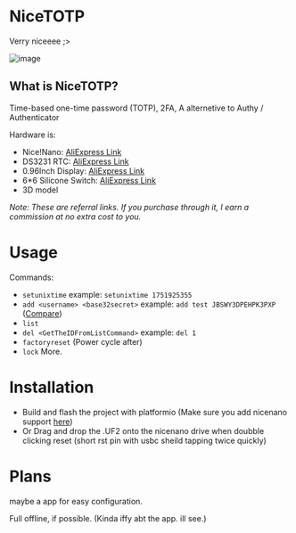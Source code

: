 # NiceTOTP

Verry niceeee ;>

![image](https://github.com/user-attachments/assets/9e1d1964-7a27-409e-9797-75acddbb5771)

## What is NiceTOTP?
Time-based one-time password (TOTP), 2FA, A alternetive to Authy / Authenticator

Hardware is:
+ Nice!Nano: [AliExpress Link](https://s.click.aliexpress.com/e/_omlmCuu)
+ DS3231 RTC: [AliExpress Link](https://s.click.aliexpress.com/e/_omVV4ia)
+ 0.96Inch Display: [AliExpress Link](https://s.click.aliexpress.com/e/_ooXwYgq)
+ 6*6 Silicone Switch: [AliExpress Link](https://s.click.aliexpress.com/e/_oDcs8Wa)
+ 3D model

*Note: These are referral links. If you purchase through it, I earn a commission at no extra cost to you.*

# Usage
Commands:
- `setunixtime` example: `setunixtime 1751925355` 
- `add <username> <base32secret>` example: `add test JBSWY3DPEHPK3PXP` ([Compare](https://totp.danhersam.com/?secret=JBSWY3DPEHPK3PXP))
- `list`
- `del <GetTheIDFromListCommand>` example: `del 1`
- `factoryreset` (Power cycle after)
- `lock`
More.

# Installation
+ Build and flash the project with platformio (Make sure you add nicenano support [here](https://github.com/ICantMakeThings/Nicenano-NRF52-Supermini-PlatformIO-Support))
+ Or Drag and drop the .UF2 onto the nicenano drive when doubble clicking reset (short rst pin with usbc sheild tapping twice quickly)

# Plans
maybe a app for easy configuration.

Full offline, if possible. (Kinda iffy abt the app. ill see.)
